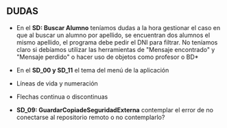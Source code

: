 ## DUDAS

* En el **SD: Buscar Alumno** teníamos dudas a la hora gestionar el caso en que al buscar un alumno por apellido, se encuentran dos alumnos el mismo apellido, el programa debe pedir el DNI para filtrar. No teníamos claro si debíamos utilizar las herramientas de "Mensaje encontrado" y "Mensaje perdido" o hacer uso de objetos como profesor o BD*

* En el **SD_00 y SD_11** el tema del menú de la aplicación 
* Líneas de vida y numeración
* Flechas continua o discontinuas
* **SD_09: GuardarCopiadeSeguridadExterna** contemplar el error de no conectarse al repositorio remoto o no contemplarlo?
